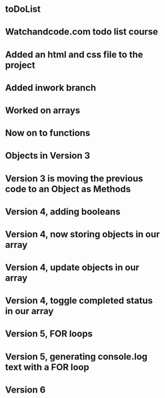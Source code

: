 # toDoList
# Watchandcode.com todo list course

# Added an html and css file to the project

# Added inwork branch
# Worked on arrays
# Now on to functions
# Objects in Version 3

# Version 3 is moving the previous code to an Object as Methods

# Version 4, adding booleans
# Version 4, now storing objects in our array
# Version 4, update objects in our array
# Version 4, toggle completed status in our array

# Version 5, FOR loops
# Version 5, generating console.log text with a FOR loop

# Version 6